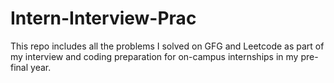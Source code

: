 # Intern-Interview-Prac

This repo includes all the problems I solved on GFG and Leetcode as part of my interview and coding preparation for on-campus internships in my pre-final year. 
